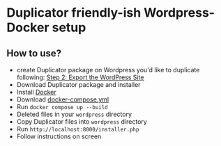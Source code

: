 # Duplicator friendly-ish Wordpress-Docker setup

## How to use?

- create Duplicator package on Wordpress you'd like to duplicate following: [Step 2: Export the WordPress Site](https://www.cloudways.com/blog/wordpress-from-localhost-to-cloudways-using-duplicator/)
- Download Duplicator package and installer
- Install [Docker](https://www.docker.com/)
- Download [docker-compose.yml](https://github.com/LabZoneSK/wordpress-docker-duplicator/blob/master/docker-compose.yml)
- Run `docker compose up --build`
- Deleted files in your `wordpress` directory
- Copy Duplicator files into `wordpress` directory
- Run `http://localhost:8000/installer.php`
- Follow instructions on screen
